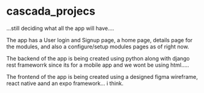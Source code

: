 # cascada_projecs
...still deciding what all the app will have....

The app has a User login and Signup page, a home page, details page for the modules, and also a configure/setup modules pages as of right now.

The backend of the app is being created using python along with django rest frameworrk since its for a mobile app and we wont be using html.....

The frontend of the app is being created using a designed figma wireframe, react native aand an expo framework... i think.
